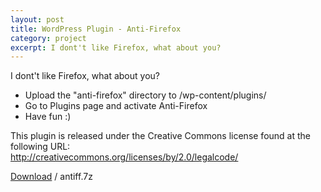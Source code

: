 ```yaml
---
layout: post
title: WordPress Plugin - Anti-Firefox
category: project
excerpt: I dont't like Firefox, what about you?
---
```


<p>I dont't like Firefox, what about you?</p>

<ul>
<li>Upload the "anti-firefox" directory to /wp-content/plugins/</li>
<li>Go to Plugins page and activate Anti-Firefox</li>
<li>Have fun :)</li>
</ul>

<p class=note>This plugin is released under the Creative Commons license found at the following URL:<br />
<a href="http://creativecommons.org/licenses/by/2.0/legalcode/">http://creativecommons.org/licenses/by/2.0/legalcode/</a></p>

<p class=download><a href="{{ site.file }}/download/antiff.7z">Download</a> / antiff.7z</p>
